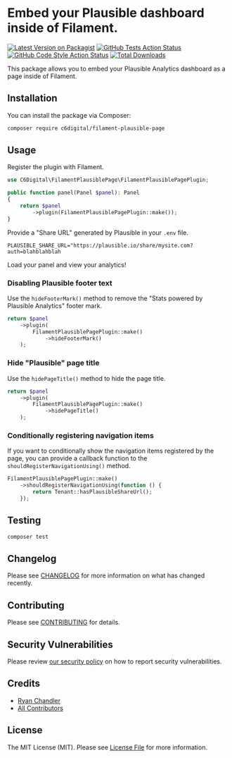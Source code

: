 # Embed your Plausible dashboard inside of Filament.

[![Latest Version on Packagist](https://img.shields.io/packagist/v/c6digital/filament-plausible-page.svg?style=flat-square)](https://packagist.org/packages/c6digital/filament-plausible-page)
[![GitHub Tests Action Status](https://img.shields.io/github/actions/workflow/status/c6digital/filament-plausible-page/run-tests.yml?branch=main&label=tests&style=flat-square)](https://github.com/c6digital/filament-plausible-page/actions?query=workflow%3Arun-tests+branch%3Amain)
[![GitHub Code Style Action Status](https://img.shields.io/github/actions/workflow/status/c6digital/filament-plausible-page/fix-php-code-style-issues.yml?branch=main&label=code%20style&style=flat-square)](https://github.com/c6digital/filament-plausible-page/actions?query=workflow%3A"Fix+PHP+code+style+issues"+branch%3Amain)
[![Total Downloads](https://img.shields.io/packagist/dt/c6digital/filament-plausible-page.svg?style=flat-square)](https://packagist.org/packages/c6digital/filament-plausible-page)

This package allows you to embed your Plausible Analytics dashboard as a page inside of Filament.

## Installation

You can install the package via Composer:

```bash
composer require c6digital/filament-plausible-page
```

## Usage

Register the plugin with Filament.

```php
use C6Digital\FilamentPlausiblePage\FilamentPlausiblePagePlugin;

public function panel(Panel $panel): Panel
{
    return $panel
        ->plugin(FilamentPlausiblePagePlugin::make());
}
```

Provide a "Share URL" generated by Plausible in your `.env` file.

```
PLAUSIBLE_SHARE_URL="https://plausible.io/share/mysite.com?auth=blahblahblah
```

Load your panel and view your analytics!

### Disabling Plausible footer text

Use the `hideFooterMark()` method to remove the "Stats powered by Plausible Analytics" footer mark.

```php
return $panel
    ->plugin(
        FilamentPlausiblePagePlugin::make()
            ->hideFooterMark()
    );
```

### Hide "Plausible" page title

Use the `hidePageTitle()` method to hide the page title.

```php
return $panel
    ->plugin(
        FilamentPlausiblePagePlugin::make()
            ->hidePageTitle()
    );
```

### Conditionally registering navigation items

If you want to conditionally show the navigation items registered by the page, you can provide a callback function to the `shouldRegisterNavigationUsing()` method.

```php
FilamentPlausiblePagePlugin::make()
    ->shouldRegisterNavigationUsing(function () {
        return Tenant::hasPlausibleShareUrl();
    });
```

## Testing

```bash
composer test
```

## Changelog

Please see [CHANGELOG](CHANGELOG.md) for more information on what has changed recently.

## Contributing

Please see [CONTRIBUTING](.github/CONTRIBUTING.md) for details.

## Security Vulnerabilities

Please review [our security policy](../../security/policy) on how to report security vulnerabilities.

## Credits

- [Ryan Chandler](https://github.com/c6digital)
- [All Contributors](../../contributors)

## License

The MIT License (MIT). Please see [License File](LICENSE.md) for more information.
